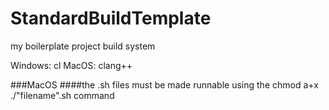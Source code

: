 # StandardBuildTemplate
my boilerplate project build system

Windows: cl
MacOS:   clang++

###MacOS
####the .sh files must be made runnable using the chmod a+x ./"filename".sh command